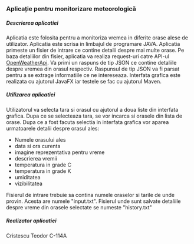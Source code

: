 
### Aplicație pentru monitorizare meteorologică
##### Descrierea aplicatiei

Aplicatia este folosita pentru a monitoriza vremea in diferite orase alese de utilizator. Aplicatia este scrisa in limbajul de programare JAVA. Aplicatia primeste un fisier de intrare ce contine detalii despre mai multe orase. Pe baza detaliilor din fisier, aplicatia va realiza request-uri catre API-ul [OpenWeatherApi](https://openweathermap.org/api). Va primi un raspuns de tip JSON ce contine detaliile despre vremea din orasul respectiv. Raspunsul de tip JSON va fi parsat pentru a se extrage informatiile ce ne intereseaza. Interfata grafica este realizata cu ajutorul JavaFX iar testele se fac cu ajutorul Maven.

##### Utilizarea aplicatiei
Utilizatorul va selecta tara si orasul cu ajutorul a doua liste din interfata grafica. Dupa ce se selecteaza tara, se vor incarca si orasele din lista de orase. Dupa ce a fost facuta selectia in interfata grafica vor aparea urmatoarele detalii despre orasul ales:
- Numele orasului ales
- data si ora curenta
- imagine reprezentativa pentru vreme
- descrierea vremii
- temperatura in grade C
- temperatura in grade K
- umiditatea
- vizibilitatea


Fisierul de intrare trebuie sa contina numele oraselor si tarile de unde provin.
Acesta are numele "input.txt".
Fisierul unde sunt salvate detaliile despre vreme din orasele selectate se numeste "history.txt"
##### Realizator aplicatiei
Cristescu Teodor C-114A